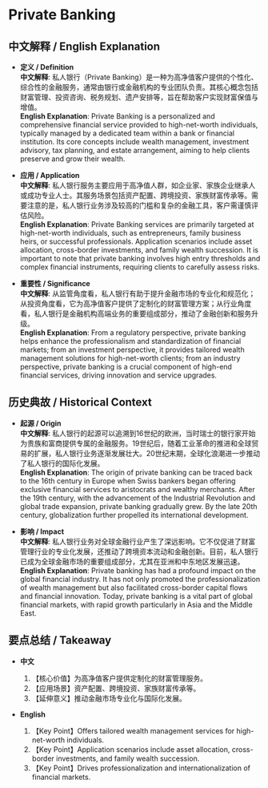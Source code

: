 # Private Banking

## 中文解释 / English Explanation

* **定义 / Definition**  
  **中文解释**: 私人银行（Private Banking）是一种为高净值客户提供的个性化、综合性的金融服务，通常由银行或金融机构的专业团队负责。其核心概念包括财富管理、投资咨询、税务规划、遗产安排等，旨在帮助客户实现财富保值与增值。  
  **English Explanation**: Private Banking is a personalized and comprehensive financial service provided to high-net-worth individuals, typically managed by a dedicated team within a bank or financial institution. Its core concepts include wealth management, investment advisory, tax planning, and estate arrangement, aiming to help clients preserve and grow their wealth.

* **应用 / Application**  
  **中文解释**: 私人银行服务主要应用于高净值人群，如企业家、家族企业继承人或成功专业人士。其服务场景包括资产配置、跨境投资、家族财富传承等。需要注意的是，私人银行业务涉及较高的门槛和复杂的金融工具，客户需谨慎评估风险。  
  **English Explanation**: Private Banking services are primarily targeted at high-net-worth individuals, such as entrepreneurs, family business heirs, or successful professionals. Application scenarios include asset allocation, cross-border investments, and family wealth succession. It is important to note that private banking involves high entry thresholds and complex financial instruments, requiring clients to carefully assess risks.

* **重要性 / Significance**  
  **中文解释**: 从监管角度看，私人银行有助于提升金融市场的专业化和规范化；从投资角度看，它为高净值客户提供了定制化的财富管理方案；从行业角度看，私人银行是金融机构高端业务的重要组成部分，推动了金融创新和服务升级。  
  **English Explanation**: From a regulatory perspective, private banking helps enhance the professionalism and standardization of financial markets; from an investment perspective, it provides tailored wealth management solutions for high-net-worth clients; from an industry perspective, private banking is a crucial component of high-end financial services, driving innovation and service upgrades.

## 历史典故 / Historical Context

* **起源 / Origin**  
  **中文解释**: 私人银行的起源可以追溯到16世纪的欧洲，当时瑞士的银行家开始为贵族和富商提供专属的金融服务。19世纪后，随着工业革命的推进和全球贸易的扩展，私人银行业务逐渐发展壮大。20世纪末期，全球化浪潮进一步推动了私人银行的国际化发展。  
  **English Explanation**: The origin of private banking can be traced back to the 16th century in Europe when Swiss bankers began offering exclusive financial services to aristocrats and wealthy merchants. After the 19th century, with the advancement of the Industrial Revolution and global trade expansion, private banking gradually grew. By the late 20th century, globalization further propelled its international development.

* **影响 / Impact**  
  **中文解释**: 私人银行业务对全球金融行业产生了深远影响。它不仅促进了财富管理行业的专业化发展，还推动了跨境资本流动和金融创新。目前，私人银行已成为全球金融市场的重要组成部分，尤其在亚洲和中东地区发展迅速。  
  **English Explanation**: Private banking has had a profound impact on the global financial industry. It has not only promoted the professionalization of wealth management but also facilitated cross-border capital flows and financial innovation. Today, private banking is a vital part of global financial markets, with rapid growth particularly in Asia and the Middle East.

## 要点总结 / Takeaway

* **中文**  
  1. 【核心价值】为高净值客户提供定制化的财富管理服务。
  2. 【应用场景】资产配置、跨境投资、家族财富传承等。
  3. 【延伸意义】推动金融市场专业化与国际化发展。

* **English**  
  1. 【Key Point】Offers tailored wealth management services for high-net-worth individuals.
  2. 【Key Point】Application scenarios include asset allocation, cross-border investments, and family wealth succession.
  3. 【Key Point】Drives professionalization and internationalization of financial markets.